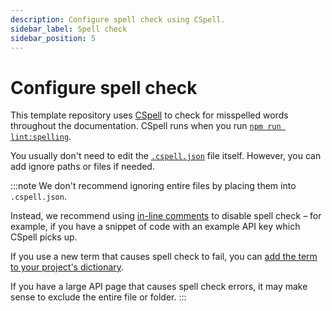 ```yaml
---
description: Configure spell check using CSpell.
sidebar_label: Spell check
sidebar_position: 5
---
```


# Configure spell check

This template repository uses [CSpell](https://cspell.org/) to check for misspelled words
throughout the documentation.
CSpell runs when you run [`npm run lint:spelling`](../create/run-in-development.md#npm-run-lintspelling).

You usually don't need to edit the [`.cspell.json`](../create/repo-structure.md#-cspelljson) file itself.
However, you can add ignore paths or files if needed.

:::note
We don't recommend ignoring entire files by placing them into `.cspell.json`.

Instead, we recommend using [in-line comments](https://cspell.org/configuration/document-settings/)
to disable spell check – for example, if you have a snippet of code with an example API key
which CSpell picks up.

If you use a new term that causes spell check to fail, you can [add the term to your project's
dictionary](../create/run-in-development.md#npm-run-lintspelling).

If you have a large API page that causes spell check errors, it may make sense to exclude
the entire file or folder.
:::
